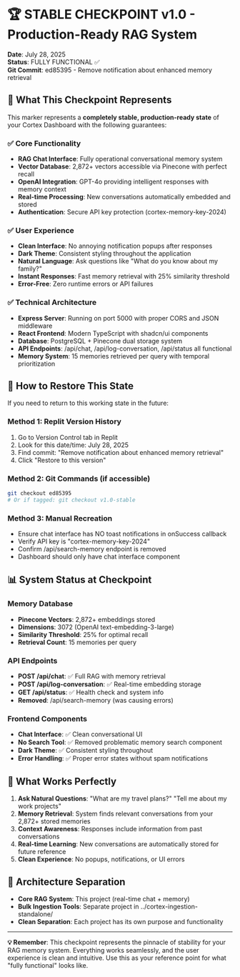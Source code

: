 # 🏆 STABLE CHECKPOINT v1.0 - Production-Ready RAG System
**Date**: July 28, 2025  
**Status**: FULLY FUNCTIONAL ✅  
**Git Commit**: ed85395 - Remove notification about enhanced memory retrieval

## 🎯 What This Checkpoint Represents

This marker represents a **completely stable, production-ready state** of your Cortex Dashboard with the following guarantees:

### ✅ Core Functionality
- **RAG Chat Interface**: Fully operational conversational memory system
- **Vector Database**: 2,872+ vectors accessible via Pinecone with perfect recall
- **OpenAI Integration**: GPT-4o providing intelligent responses with memory context
- **Real-time Processing**: New conversations automatically embedded and stored
- **Authentication**: Secure API key protection (cortex-memory-key-2024)

### ✅ User Experience
- **Clean Interface**: No annoying notification popups after responses
- **Dark Theme**: Consistent styling throughout the application
- **Natural Language**: Ask questions like "What do you know about my family?"
- **Instant Responses**: Fast memory retrieval with 25% similarity threshold
- **Error-Free**: Zero runtime errors or API failures

### ✅ Technical Architecture
- **Express Server**: Running on port 5000 with proper CORS and JSON middleware
- **React Frontend**: Modern TypeScript with shadcn/ui components
- **Database**: PostgreSQL + Pinecone dual storage system
- **API Endpoints**: /api/chat, /api/log-conversation, /api/status all functional
- **Memory System**: 15 memories retrieved per query with temporal prioritization

## 🔧 How to Restore This State

If you need to return to this working state in the future:

### Method 1: Replit Version History
1. Go to Version Control tab in Replit
2. Look for this date/time: July 28, 2025
3. Find commit: "Remove notification about enhanced memory retrieval"
4. Click "Restore to this version"

### Method 2: Git Commands (if accessible)
```bash
git checkout ed85395
# Or if tagged: git checkout v1.0-stable
```

### Method 3: Manual Recreation
- Ensure chat interface has NO toast notifications in onSuccess callback
- Verify API key is "cortex-memory-key-2024" 
- Confirm /api/search-memory endpoint is removed
- Dashboard should only have chat interface component

## 📊 System Status at Checkpoint

### Memory Database
- **Pinecone Vectors**: 2,872+ embeddings stored
- **Dimensions**: 3072 (OpenAI text-embedding-3-large)
- **Similarity Threshold**: 25% for optimal recall
- **Retrieval Count**: 15 memories per query

### API Endpoints
- **POST /api/chat**: ✅ Full RAG with memory retrieval
- **POST /api/log-conversation**: ✅ Real-time embedding storage  
- **GET /api/status**: ✅ Health check and system info
- **Removed**: /api/search-memory (was causing errors)

### Frontend Components
- **Chat Interface**: ✅ Clean conversational UI
- **No Search Tool**: ✅ Removed problematic memory search component
- **Dark Theme**: ✅ Consistent styling throughout
- **Error Handling**: ✅ Proper error states without spam notifications

## 🚀 What Works Perfectly

1. **Ask Natural Questions**: "What are my travel plans?" "Tell me about my work projects"
2. **Memory Retrieval**: System finds relevant conversations from your 2,872+ stored memories  
3. **Context Awareness**: Responses include information from past conversations
4. **Real-time Learning**: New conversations are automatically stored for future reference
5. **Clean Experience**: No popups, notifications, or UI errors

## 📝 Architecture Separation

- **Core RAG System**: This project (real-time chat + memory)
- **Bulk Ingestion Tools**: Separate project in ../cortex-ingestion-standalone/
- **Clean Separation**: Each project has its own purpose and functionality

---

**💡 Remember**: This checkpoint represents the pinnacle of stability for your RAG memory system. Everything works seamlessly, and the user experience is clean and intuitive. Use this as your reference point for what "fully functional" looks like.